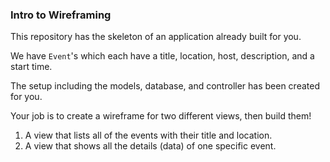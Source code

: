 ### Intro to Wireframing

This repository has the skeleton of an application already built for you.

We have `Event`'s which each have a title, location, host, description, and a start time.

The setup including the models, database, and controller has been created for you. 

Your job is to create a wireframe for two different views, then build them!
1. A view that lists all of the events with their title and location.
2. A view that shows all the details (data) of one specific event. 
